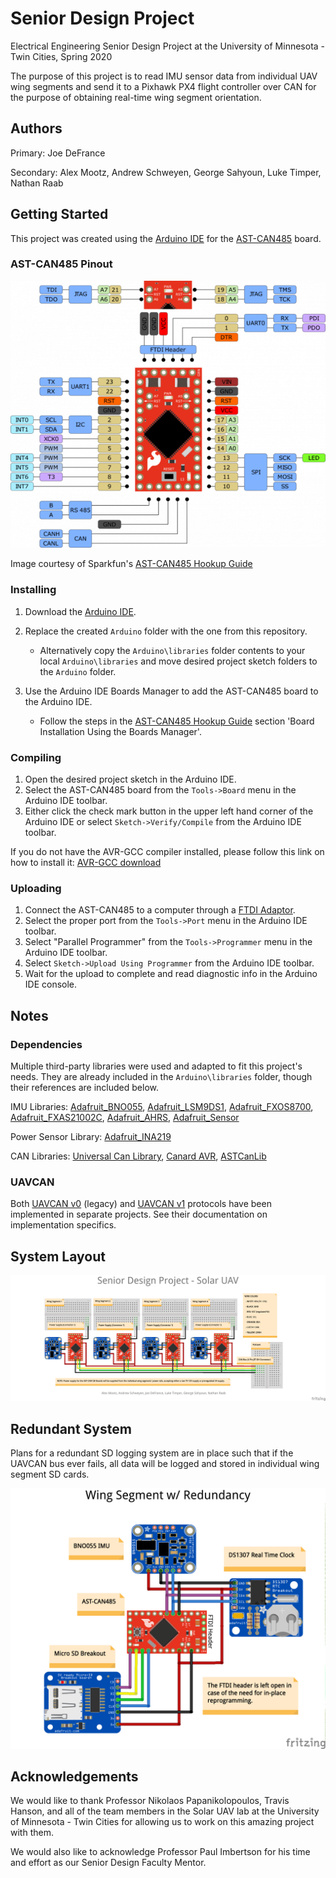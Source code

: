 # Senior Design Project
Electrical Engineering Senior Design Project at the University of Minnesota - Twin Cities, Spring 2020

The purpose of this project is to read IMU sensor data from individual UAV wing segments and send it to a Pixhawk PX4 flight controller over CAN for the purpose of obtaining real-time wing segment orientation.

## Authors
Primary: Joe DeFrance

Secondary: Alex Mootz, Andrew Schweyen, George Sahyoun, Luke Timper, Nathan Raab

## Getting Started
This project was created using the [Arduino IDE](https://www.arduino.cc/en/main/software) for the [AST-CAN485](https://www.sparkfun.com/products/14483) board.

### AST-CAN485 Pinout

![AST-CAN485 Pinout](AST-CAN485-Pinout.png)

Image courtesy of Sparkfun's [AST-CAN485 Hookup Guide](https://learn.sparkfun.com/tutorials/ast-can485-hookup-guide?_ga=2.39481377.365903456.1581038177-271346267.1574810854)

### Installing

1. Download the [Arduino IDE](https://www.arduino.cc/en/main/software).
2. Replace the created `Arduino` folder with the one from this repository.

   * Alternatively copy the `Arduino\libraries` folder contents to your local `Arduino\libraries` and move desired project sketch folders to the `Arduino` folder.
3. Use the Arduino IDE Boards Manager to add the AST-CAN485 board to the Arduino IDE.

   * Follow the steps in the [AST-CAN485 Hookup Guide](https://learn.sparkfun.com/tutorials/ast-can485-hookup-guide?_ga=2.6567157.631132834.1583434944-271346267.1574810854) section 'Board Installation Using the Boards Manager'.

### Compiling

1. Open the desired project sketch in the Arduino IDE.
2. Select the AST-CAN485 board from the `Tools->Board` menu in the Arduino IDE toolbar.
3. Either click the check mark button in the upper left hand corner of the Arduino IDE or select `Sketch->Verify/Compile` from the Arduino IDE toolbar.

  If you do not have the AVR-GCC compiler installed, please follow this link on how to install it: [AVR-GCC download](https://www.microchip.com/mplab/avr-support/avr-and-arm-toolchains-c-compilers)

### Uploading

1. Connect the AST-CAN485 to a computer through a [FTDI Adaptor](https://www.sparkfun.com/products/9716?_ga=2.13897968.631132834.1583434944-271346267.1574810854).
2. Select the proper port from the `Tools->Port` menu in the Arduino IDE toolbar.
3. Select "Parallel Programmer" from the `Tools->Programmer` menu in the Arduino IDE toolbar.
4. Select `Sketch->Upload Using Programmer` from the Arduino IDE toolbar.
5. Wait for the upload to complete and read diagnostic info in the Arduino IDE console.

## Notes

### Dependencies
Multiple third-party libraries were used and adapted to fit this project's needs. They are already included in the `Arduino\libraries` folder, though their references are included below.

IMU Libraries: [Adafruit_BNO055](https://github.com/adafruit/Adafruit_BNO055), [Adafruit_LSM9DS1](https://github.com/adafruit/Adafruit_LSM9DS1), [Adafruit_FXOS8700](https://github.com/adafruit/Adafruit_FXOS8700), [Adafruit_FXAS21002C](https://github.com/adafruit/Adafruit_FXAS21002C), [Adafruit_AHRS](https://github.com/adafruit/Adafruit_AHRS), [Adafruit_Sensor](https://github.com/adafruit/Adafruit_Sensor)

Power Sensor Library: [Adafruit_INA219](https://github.com/adafruit/Adafruit_INA219)

CAN Libraries: [Universal Can Library](https://github.com/rennerm/avr-can-lib/tree/9c6bc9118de66d6edaf1b8539e2b9717ba26d123#universelle-can-blibiothek-avr-can-lib), [Canard AVR](https://github.com/UAVCAN/libcanard/tree/legacy-v0/drivers/avr), [ASTCanLib](https://github.com/Atlantis-Specialist-Technologies/AST_CAN_Arduino_Library/blob/master/src/ASTCanLib.h)

### UAVCAN
Both [UAVCAN v0](https://github.com/UAVCAN/libcanard) (legacy) and [UAVCAN v1](https://github.com/UAVCAN/libcanard/tree/legacy-v0) protocols have been implemented in separate projects. See their documentation on implementation specifics.

## System Layout

![Image](Wing-Segment-Layout.png)

## Redundant System

Plans for a redundant SD logging system are in place such that if the UAVCAN bus ever fails, all data will be logged and stored in individual wing segment SD cards.

![Image](Redundant-Wing-Segment.png)

## Acknowledgements
We would like to thank Professor Nikolaos Papanikolopoulos, Travis Hanson, and all of the team members in the Solar UAV lab at the University of Minnesota - Twin Cities for allowing us to work on this amazing project with them.

We would also like to acknowledge Professor Paul Imbertson for his time and effort as our Senior Design Faculty Mentor.
